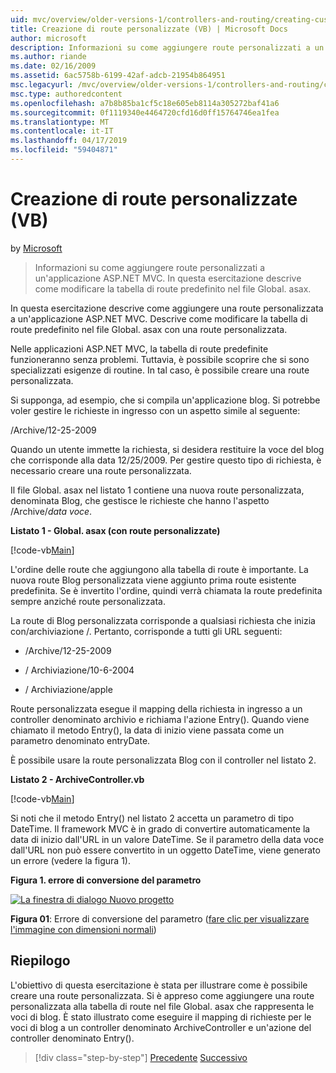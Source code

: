 ```yaml
---
uid: mvc/overview/older-versions-1/controllers-and-routing/creating-custom-routes-vb
title: Creazione di route personalizzate (VB) | Microsoft Docs
author: microsoft
description: Informazioni su come aggiungere route personalizzati a un'applicazione ASP.NET MVC. In questa esercitazione descrive come modificare la tabella di route predefinito nel file Global. asax.
ms.author: riande
ms.date: 02/16/2009
ms.assetid: 6ac5758b-6199-42af-adcb-21954b864951
msc.legacyurl: /mvc/overview/older-versions-1/controllers-and-routing/creating-custom-routes-vb
msc.type: authoredcontent
ms.openlocfilehash: a7b8b85ba1cf5c18e605eb8114a305272baf41a6
ms.sourcegitcommit: 0f1119340e4464720cfd16d0ff15764746ea1fea
ms.translationtype: MT
ms.contentlocale: it-IT
ms.lasthandoff: 04/17/2019
ms.locfileid: "59404871"
---
```

# <a name="creating-custom-routes-vb"></a>Creazione di route personalizzate (VB)

by [Microsoft](https://github.com/microsoft)

> Informazioni su come aggiungere route personalizzati a un'applicazione ASP.NET MVC. In questa esercitazione descrive come modificare la tabella di route predefinito nel file Global. asax.


In questa esercitazione descrive come aggiungere una route personalizzata a un'applicazione ASP.NET MVC. Descrive come modificare la tabella di route predefinito nel file Global. asax con una route personalizzata.

Nelle applicazioni ASP.NET MVC, la tabella di route predefinite funzioneranno senza problemi. Tuttavia, è possibile scoprire che si sono specializzati esigenze di routine. In tal caso, è possibile creare una route personalizzata.

Si supponga, ad esempio, che si compila un'applicazione blog. Si potrebbe voler gestire le richieste in ingresso con un aspetto simile al seguente:

/Archive/12-25-2009

Quando un utente immette la richiesta, si desidera restituire la voce del blog che corrisponde alla data 12/25/2009. Per gestire questo tipo di richiesta, è necessario creare una route personalizzata.

Il file Global. asax nel listato 1 contiene una nuova route personalizzata, denominata Blog, che gestisce le richieste che hanno l'aspetto /Archive/*data voce*.

**Listato 1 - Global. asax (con route personalizzate)**

[!code-vb[Main](creating-custom-routes-vb/samples/sample1.vb)]

L'ordine delle route che aggiungono alla tabella di route è importante. La nuova route Blog personalizzata viene aggiunto prima route esistente predefinita. Se è invertito l'ordine, quindi verrà chiamata la route predefinita sempre anziché route personalizzata.

La route di Blog personalizzata corrisponde a qualsiasi richiesta che inizia con/archiviazione /. Pertanto, corrisponde a tutti gli URL seguenti:

- /Archive/12-25-2009

- / Archiviazione/10-6-2004

- / Archiviazione/apple

Route personalizzata esegue il mapping della richiesta in ingresso a un controller denominato archivio e richiama l'azione Entry(). Quando viene chiamato il metodo Entry(), la data di inizio viene passata come un parametro denominato entryDate.

È possibile usare la route personalizzata Blog con il controller nel listato 2.

**Listato 2 - ArchiveController.vb**

[!code-vb[Main](creating-custom-routes-vb/samples/sample2.vb)]

Si noti che il metodo Entry() nel listato 2 accetta un parametro di tipo DateTime. Il framework MVC è in grado di convertire automaticamente la data di inizio dall'URL in un valore DateTime. Se il parametro della data voce dall'URL non può essere convertito in un oggetto DateTime, viene generato un errore (vedere la figura 1).

**Figura 1. errore di conversione del parametro**


[![La finestra di dialogo Nuovo progetto](creating-custom-routes-vb/_static/image1.jpg)](creating-custom-routes-vb/_static/image1.png)

**Figura 01**: Errore di conversione del parametro ([fare clic per visualizzare l'immagine con dimensioni normali](creating-custom-routes-vb/_static/image2.png))


## <a name="summary"></a>Riepilogo

L'obiettivo di questa esercitazione è stata per illustrare come è possibile creare una route personalizzata. Si è appreso come aggiungere una route personalizzata alla tabella di route nel file Global. asax che rappresenta le voci di blog. È stato illustrato come eseguire il mapping di richieste per le voci di blog a un controller denominato ArchiveController e un'azione del controller denominato Entry().

> [!div class="step-by-step"]
> [Precedente](asp-net-mvc-controller-overview-vb.md)
> [Successivo](creating-a-route-constraint-vb.md)
